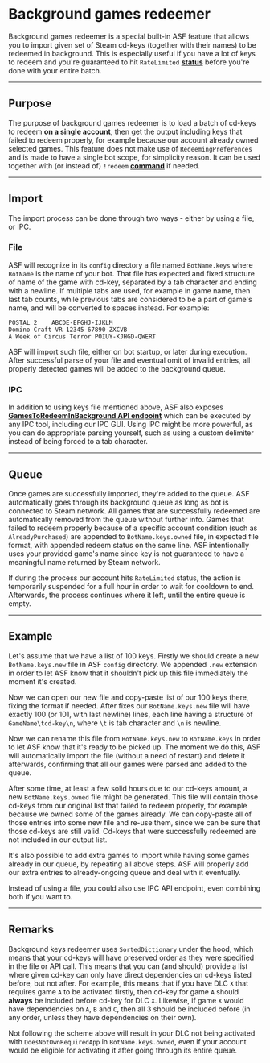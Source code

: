 # Background games redeemer

Background games redeemer is a special built-in ASF feature that allows you to import given set of Steam cd-keys (together with their names) to be redeemed in background. This is especially useful if you have a lot of keys to redeem and you're guaranteed to hit `RateLimited` **[status](https://github.com/JustArchi/ArchiSteamFarm/wiki/FAQ#what-is-the-meaning-of-status-when-redeeming-a-key)** before you're done with your entire batch.

---

## Purpose

The purpose of background games redeemer is to load a batch of cd-keys to redeem **on a single account**, then get the output including keys that failed to redeem properly, for example because our account already owned selected games. This feature does not make use of `RedeemingPreferences` and is made to have a single bot scope, for simplicity reason. It can be used together with (or instead of) `!redeem` **[command](https://github.com/JustArchi/ArchiSteamFarm/wiki/Commands)** if needed.

---

## Import

The import process can be done through two ways - either by using a file, or IPC.

### File

ASF will recognize in its `config` directory a file named `BotName.keys` where `BotName` is the name of your bot. That file has expected and fixed structure of name of the game with cd-key, separated by a tab character and ending with a newline. If multiple tabs are used, for example in game name, then last tab counts, while previous tabs are considered to be a part of game's name, and will be converted to spaces instead. For example:

```
POSTAL 2	ABCDE-EFGHJ-IJKLM
Domino Craft VR	12345-67890-ZXCVB
A Week of Circus Terror	POIUY-KJHGD-QWERT
```

ASF will import such file, either on bot startup, or later during execution. After successful parse of your file and eventual omit of invalid entries, all properly detected games will be added to the background queue.

### IPC

In addition to using keys file mentioned above, ASF also exposes **[GamesToRedeemInBackground API endpoint](https://github.com/JustArchi/ArchiSteamFarm/wiki/IPC#post-apigamestoredeeminbackgroundbotname)** which can be executed by any IPC tool, including our IPC GUI. Using IPC might be more powerful, as you can do appropriate parsing yourself, such as using a custom delimiter instead of being forced to a tab character.

---

## Queue

Once games are successfully imported, they're added to the queue. ASF automatically goes through its background queue as long as bot is connected to Steam network. All games that are successfully redeemed are automatically removed from the queue without further info. Games that failed to redeem properly because of a specific account condition (such as `AlreadyPurchased`) are appended to `BotName.keys.owned` file, in expected file format, with appended redeem status on the same line. ASF intentionally uses your provided game's name since key is not guaranteed to have a meaningful name returned by Steam network.

If during the process our account hits `RateLimited` status, the action is temporarily suspended for a full hour in order to wait for cooldown to end. Afterwards, the process continues where it left, until the entire queue is empty.

---

## Example

Let's assume that we have a list of 100 keys. Firstly we should create a new `BotName.keys.new` file in ASF `config` directory. We appended `.new` extension in order to let ASF know that it shouldn't pick up this file immediately the moment it's created.

Now we can open our new file and copy-paste list of our 100 keys there, fixing the format if needed. After fixes our `BotName.keys.new` file will have exactly 100 (or 101, with last newline) lines, each line having a structure of `GameName\tcd-key\n`, where `\t` is tab character and `\n` is newline.

Now we can rename this file from `BotName.keys.new` to `BotName.keys` in order to let ASF know that it's ready to be picked up. The moment we do this, ASF will automatically import the file (without a need of restart) and delete it afterwards, confirming that all our games were parsed and added to the queue.

After some time, at least a few solid hours due to our cd-keys amount, a new `BotName.keys.owned` file might be generated. This file will contain those cd-keys from our original list that failed to redeem properly, for example because we owned some of the games already. We can copy-paste all of those entries into some new file and re-use them, since we can be sure that those cd-keys are still valid. Cd-keys that were successfully redeemed are not included in our output list.

It's also possible to add extra games to import while having some games already in our queue, by repeating all above steps. ASF will properly add our extra entries to already-ongoing queue and deal with it eventually.

Instead of using a file, you could also use IPC API endpoint, even combining both if you want to.

---

## Remarks

Background keys redeemer uses `SortedDictionary` under the hood, which means that your cd-keys will have preserved order as they were specified in the file or API call. This means that you can (and should) provide a list where given cd-key can only have direct dependencies on cd-keys listed before, but not after. For example, this means that if you have DLC `X` that requires game `A` to be activated firstly, then cd-key for game `A` should **always** be included before cd-key for DLC `X`. Likewise, if game `X` would have dependencies on `A`, `B` and `C`, then all 3 should be included before (in any order, unless they have dependencies on their own).

Not following the scheme above will result in your DLC not being activated with `DoesNotOwnRequiredApp` in `BotName.keys.owned`, even if your account would be eligible for activating it after going through its entire queue.